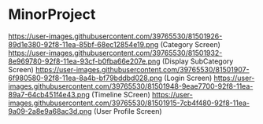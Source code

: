 # MinorProject

https://user-images.githubusercontent.com/39765530/81501926-89d1e380-92f8-11ea-85bf-68ec12854e19.png (Category Screen)
https://user-images.githubusercontent.com/39765530/81501932-8e969780-92f8-11ea-93cf-b0fba66e207e.png (Display SubCategory Screen)
https://user-images.githubusercontent.com/39765530/81501907-6f980580-92f8-11ea-8a4b-bf79bddbd028.png (Login Screen)
https://user-images.githubusercontent.com/39765530/81501948-9eae7700-92f8-11ea-89a7-64cb451f4e43.png (Timeline SCreen)
https://user-images.githubusercontent.com/39765530/81501915-7cb4f480-92f8-11ea-9a09-2a8e9a68ac3d.png  (User Profile Screen)
